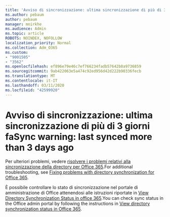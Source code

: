 ```yaml
---
title: 'Avviso di sincronizzazione: ultima sincronizzazione di più di 3 giorni fa'
ms.author: pebaum
author: pebaum
manager: mnirkhe
ms.audience: Admin
ms.topic: article
ROBOTS: NOINDEX, NOFOLLOW
localization_priority: Normal
ms.collection: Adm_O365
ms.custom:
- "9001505"
- "3562"
ms.openlocfilehash: ef896e79e46c7ef766234fadb57642b8a9736859
ms.sourcegitcommit: 9ab422063e5a474c92ed956d42d222b90336fecb
ms.translationtype: MT
ms.contentlocale: it-IT
ms.lasthandoff: 03/11/2020
ms.locfileid: "42599920"
---
```

# <a name="sync-warning-last-synced-more-than-3-days-ago"></a><span data-ttu-id="e7b44-102">Avviso di sincronizzazione: ultima sincronizzazione di più di 3 giorni fa</span><span class="sxs-lookup"><span data-stu-id="e7b44-102">Sync warning: last synced more than 3 days ago</span></span>

<span data-ttu-id="e7b44-103">Per ulteriori problemi, vedere [risolvere i problemi relativi alla sincronizzazione della directory per Office 365](https://docs.microsoft.com/office365/enterprise/fix-problems-with-directory-synchronization).</span><span class="sxs-lookup"><span data-stu-id="e7b44-103">For additional troubleshooting, see [Fixing problems with directory synchronization for Office 365](https://docs.microsoft.com/office365/enterprise/fix-problems-with-directory-synchronization).</span></span>

<span data-ttu-id="e7b44-104">È possibile controllare lo stato di sincronizzazione nel portale di amministrazione di Office attenendosi alle istruzioni riportate in [View Directory Synchronization Status in office 365](https://docs.microsoft.com/office365/enterprise/view-directory-synchronization-status).</span><span class="sxs-lookup"><span data-stu-id="e7b44-104">You can check sync status in the Office admin portal by following the instructions in [View directory synchronization status in Office 365](https://docs.microsoft.com/office365/enterprise/view-directory-synchronization-status).</span></span>

